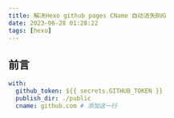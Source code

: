 ```yaml
---
title: 解决Hexo github pages CName 自动消失BUG
date: 2023-06-28 01:28:22
tags: [hexo]
---
```

## 前言

```yml
with:
  github_token: ${{ secrets.GITHUB_TOKEN }}
  publish_dir: ./public
  cname: github.com # 添加这一行
```
